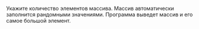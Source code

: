 Укажите количество элементов массива.
Массив автоматически заполнится рандомными значениями.
Программа выведет массив и его самое большой элемент.
